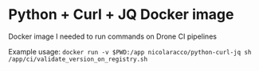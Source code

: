 # Python + Curl + JQ Docker image

Docker image I needed to run commands on Drone CI pipelines

Example usage: `docker run -v $PWD:/app nicolaracco/python-curl-jq sh /app/ci/validate_version_on_registry.sh`
